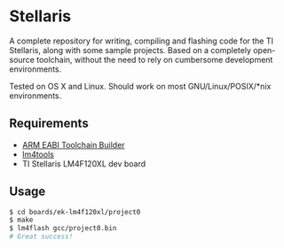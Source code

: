 # Stellaris

A complete repository for writing, compiling and flashing code for the TI Stellaris, along with some sample projects. Based on a completely open-source toolchain, without the need to rely on cumbersome development environments.

Tested on OS X and Linux. Should work on most GNU/Linux/POSIX/*nix environments.

## Requirements

 - [ARM EABI Toolchain Builder](https://github.com/jsnyder/arm-eabi-toolchain)
 - [lm4tools](https://github.com/utzig/lm4tools)
 - TI Stellaris LM4F120XL dev board


## Usage

```bash
$ cd boards/ek-lm4f120xl/project0
$ make
$ lm4flash gcc/project0.bin
# Great success!
```
